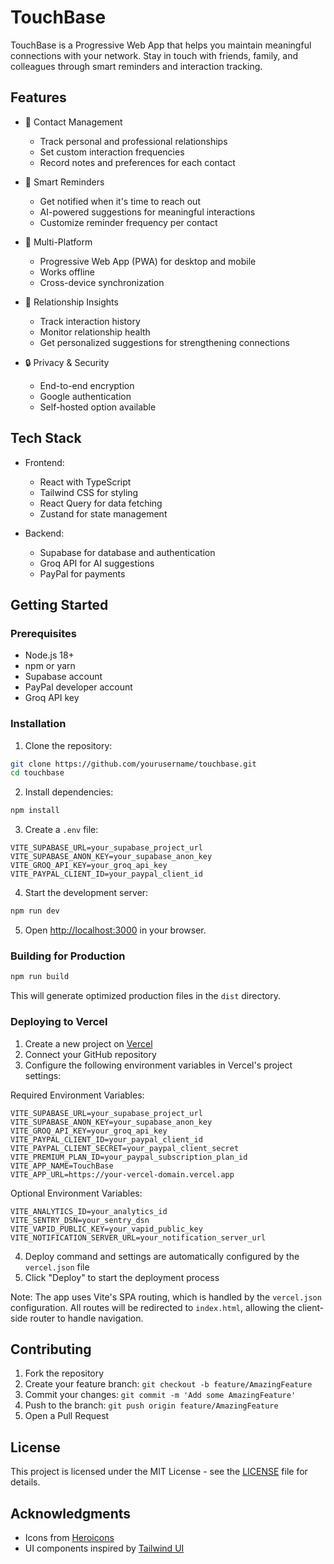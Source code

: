 # TouchBase

TouchBase is a Progressive Web App that helps you maintain meaningful connections with your network. Stay in touch with friends, family, and colleagues through smart reminders and interaction tracking.

## Features

- 👥 Contact Management
  - Track personal and professional relationships
  - Set custom interaction frequencies
  - Record notes and preferences for each contact

- 🔔 Smart Reminders
  - Get notified when it's time to reach out
  - AI-powered suggestions for meaningful interactions
  - Customize reminder frequency per contact

- 📱 Multi-Platform
  - Progressive Web App (PWA) for desktop and mobile
  - Works offline
  - Cross-device synchronization

- 🎯 Relationship Insights
  - Track interaction history
  - Monitor relationship health
  - Get personalized suggestions for strengthening connections

- 🔒 Privacy & Security
  - End-to-end encryption
  - Google authentication
  - Self-hosted option available

## Tech Stack

- Frontend:
  - React with TypeScript
  - Tailwind CSS for styling
  - React Query for data fetching
  - Zustand for state management

- Backend:
  - Supabase for database and authentication
  - Groq API for AI suggestions
  - PayPal for payments

## Getting Started

### Prerequisites

- Node.js 18+
- npm or yarn
- Supabase account
- PayPal developer account
- Groq API key

### Installation

1. Clone the repository:
```bash
git clone https://github.com/yourusername/touchbase.git
cd touchbase
```

2. Install dependencies:
```bash
npm install
```

3. Create a `.env` file:
```env
VITE_SUPABASE_URL=your_supabase_project_url
VITE_SUPABASE_ANON_KEY=your_supabase_anon_key
VITE_GROQ_API_KEY=your_groq_api_key
VITE_PAYPAL_CLIENT_ID=your_paypal_client_id
```

4. Start the development server:
```bash
npm run dev
```

5. Open [http://localhost:3000](http://localhost:3000) in your browser.

### Building for Production

```bash
npm run build
```

This will generate optimized production files in the `dist` directory.

### Deploying to Vercel

1. Create a new project on [Vercel](https://vercel.com)
2. Connect your GitHub repository
3. Configure the following environment variables in Vercel's project settings:

Required Environment Variables:
```
VITE_SUPABASE_URL=your_supabase_project_url
VITE_SUPABASE_ANON_KEY=your_supabase_anon_key
VITE_GROQ_API_KEY=your_groq_api_key
VITE_PAYPAL_CLIENT_ID=your_paypal_client_id
VITE_PAYPAL_CLIENT_SECRET=your_paypal_client_secret
VITE_PREMIUM_PLAN_ID=your_paypal_subscription_plan_id
VITE_APP_NAME=TouchBase
VITE_APP_URL=https://your-vercel-domain.vercel.app
```

Optional Environment Variables:
```
VITE_ANALYTICS_ID=your_analytics_id
VITE_SENTRY_DSN=your_sentry_dsn
VITE_VAPID_PUBLIC_KEY=your_vapid_public_key
VITE_NOTIFICATION_SERVER_URL=your_notification_server_url
```

4. Deploy command and settings are automatically configured by the `vercel.json` file
5. Click "Deploy" to start the deployment process

Note: The app uses Vite's SPA routing, which is handled by the `vercel.json` configuration. All routes will be redirected to `index.html`, allowing the client-side router to handle navigation.

## Contributing

1. Fork the repository
2. Create your feature branch: `git checkout -b feature/AmazingFeature`
3. Commit your changes: `git commit -m 'Add some AmazingFeature'`
4. Push to the branch: `git push origin feature/AmazingFeature`
5. Open a Pull Request

## License

This project is licensed under the MIT License - see the [LICENSE](LICENSE) file for details.

## Acknowledgments

- Icons from [Heroicons](https://heroicons.com)
- UI components inspired by [Tailwind UI](https://tailwindui.com)
